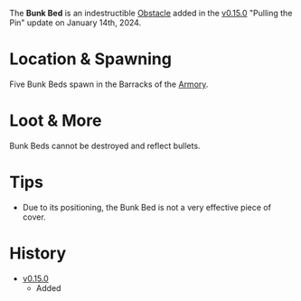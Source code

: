 The **Bunk Bed** is an indestructible [Obstacle](/obstacles) added in the [v0.15.0](https://github.com/HasangerGames/suroi/releases/tag/v0.15.0) "Pulling the Pin" update on January 14th, 2024.

# Location & Spawning

Five Bunk Beds spawn in the Barracks of the [Armory](/buildings/armory).

# Loot & More

Bunk Beds cannot be destroyed and reflect bullets.

# Tips

- Due to its positioning, the Bunk Bed is not a very effective piece of cover.

# History

- [v0.15.0](https://github.com/HasangerGames/suroi/releases/tag/v0.15.0)
  - Added
